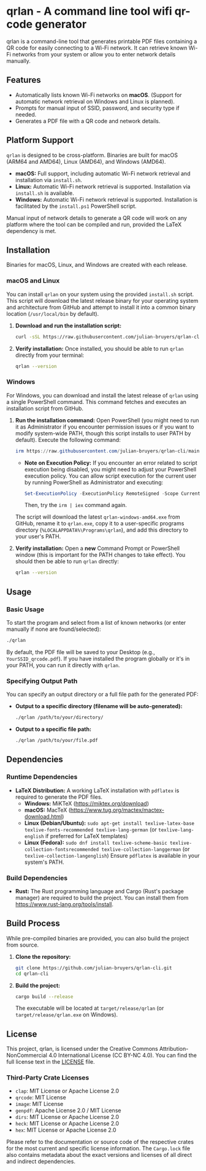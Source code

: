 # qrlan - A command line tool wifi qr-code generator

qrlan is a command-line tool that generates printable PDF files containing a QR code for easily connecting to a Wi-Fi network. It can retrieve known Wi-Fi networks from your system or allow you to enter network details manually.

## Features

*   Automatically lists known Wi-Fi networks on **macOS**. (Support for automatic network retrieval on Windows and Linux is planned).
*   Prompts for manual input of SSID, password, and security type if needed.
*   Generates a PDF file with a QR code and network details.

## Platform Support

`qrlan` is designed to be cross-platform. Binaries are built for macOS (ARM64 and AMD64), Linux (AMD64), and Windows (AMD64).

*   **macOS:** Full support, including automatic Wi-Fi network retrieval and installation via `install.sh`.
*   **Linux:** Automatic Wi-Fi network retrieval is supported. Installation via `install.sh` is available.
*   **Windows:** Automatic Wi-Fi network retrieval is supported. Installation is facilitated by the `install.ps1` PowerShell script.

Manual input of network details to generate a QR code will work on any platform where the tool can be compiled and run, provided the LaTeX dependency is met.

## Installation

Binaries for macOS, Linux, and Windows are created with each release.

### macOS and Linux

You can install `qrlan` on your system using the provided `install.sh` script. This script will download the latest release binary for your operating system and architecture from GitHub and attempt to install it into a common binary location (`/usr/local/bin` by default).

1.  **Download and run the installation script:**
    ```bash
    curl -sSL https://raw.githubusercontent.com/julian-bruyers/qrlan-cli/main/install.sh | sudo bash
    ```

2.  **Verify installation:**
    Once installed, you should be able to run `qrlan` directly from your terminal:
    ```bash
    qrlan --version
    ```

### Windows

For Windows, you can download and install the latest release of `qrlan` using a single PowerShell command. This command fetches and executes an installation script from GitHub.

1.  **Run the installation command:**
    Open PowerShell (you might need to run it as Administrator if you encounter permission issues or if you want to modify system-wide PATH, though this script installs to user PATH by default).
    Execute the following command:

    ```powershell
    irm https://raw.githubusercontent.com/julian-bruyers/qrlan-cli/main/install.ps1 | iex
    ```

    *   **Note on Execution Policy:** If you encounter an error related to script execution being disabled, you might need to adjust your PowerShell execution policy. You can allow script execution for the current user by running PowerShell as Administrator and executing:
        ```powershell
        Set-ExecutionPolicy -ExecutionPolicy RemoteSigned -Scope CurrentUser
        ```
        Then, try the `irm | iex` command again.

    The script will download the latest `qrlan-windows-amd64.exe` from GitHub, rename it to `qrlan.exe`, copy it to a user-specific programs directory (`%LOCALAPPDATA%\Programs\qrlan`), and add this directory to your user's PATH.

2.  **Verify installation:**
    Open a **new** Command Prompt or PowerShell window (this is important for the PATH changes to take effect). You should then be able to run `qrlan` directly:
    ```bash
    qrlan --version
    ```

## Usage

### Basic Usage
To start the program and select from a list of known networks (or enter manually if none are found/selected):
```bash
./qrlan
```
By default, the PDF file will be saved to your Desktop (e.g., `YourSSID_qrcode.pdf`). If you have installed the program globally or it's in your PATH, you can run it directly with `qrlan`.

### Specifying Output Path
You can specify an output directory or a full file path for the generated PDF:

*   **Output to a specific directory (filename will be auto-generated):**
    ```bash
    ./qrlan /path/to/your/directory/
    ```
*   **Output to a specific file path:**
    ```bash
    ./qrlan /path/to/your/file.pdf
    ```

## Dependencies

### Runtime Dependencies
*   **LaTeX Distribution:** A working LaTeX installation with `pdflatex` is required to generate the PDF files.
    *   **Windows:** MiKTeX (<https://miktex.org/download>)
    *   **macOS:** MacTeX (<https://www.tug.org/mactex/mactex-download.html>)
    *   **Linux (Debian/Ubuntu):** `sudo apt-get install texlive-latex-base texlive-fonts-recommended texlive-lang-german` (or `texlive-lang-english` if preferred for LaTeX templates)
    *   **Linux (Fedora):** `sudo dnf install texlive-scheme-basic texlive-collection-fontsrecommended texlive-collection-langgerman` (or `texlive-collection-langenglish`)
    Ensure `pdflatex` is available in your system's PATH.

### Build Dependencies
*   **Rust:** The Rust programming language and Cargo (Rust's package manager) are required to build the project. You can install them from <https://www.rust-lang.org/tools/install>.

## Build Process

While pre-compiled binaries are provided, you can also build the project from source.

1.  **Clone the repository:**
    ```bash
    git clone https://github.com/julian-bruyers/qrlan-cli.git
    cd qrlan-cli
    ```
2.  **Build the project:**
    ```bash
    cargo build --release
    ```
    The executable will be located at `target/release/qrlan` (or `target/release/qrlan.exe` on Windows).

## License

This project, qrlan, is licensed under the Creative Commons Attribution-NonCommercial 4.0 International License (CC BY-NC 4.0).
You can find the full license text in the [LICENSE](LICENSE) file.


### Third-Party Crate Licenses

*   `clap`: MIT License or Apache License 2.0
*   `qrcode`: MIT License
*   `image`: MIT License
*   `genpdf`: Apache License 2.0 / MIT License
*   `dirs`: MIT License or Apache License 2.0
*   `heck`: MIT License or Apache License 2.0
*   `hex`: MIT License or Apache License 2.0

Please refer to the documentation or source code of the respective crates for the most current and specific license information. The `Cargo.lock` file also contains metadata about the exact versions and licenses of all direct and indirect dependencies.
